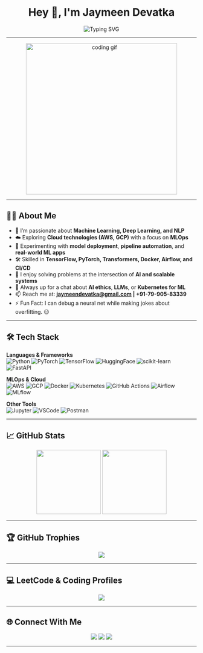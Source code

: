 <h1 align="center">Hey 👋, I'm Jaymeen Devatka</h1>
<p align="center">
  <img src="https://readme-typing-svg.demolab.com?font=Fira+Code&duration=3000&pause=1000&center=true&vCenter=true&width=500&lines=ML+Engineer+%7C+DL+Explorer;NLP+Developer+%7C+Cloud+Enthusiast;MLOps+Practitioner+%7C+Tech+Humorist" alt="Typing SVG" />
</p>

---

<p align="center">
  <img src="https://media.giphy.com/media/qgQUggAC3Pfv687qPC/giphy.gif" width="400" alt="coding gif">
</p>

---

## 🙋‍♂️ About Me

- 🤖 I’m passionate about **Machine Learning, Deep Learning, and NLP**
- ☁️ Exploring **Cloud technologies (AWS, GCP)** with a focus on **MLOps**
- 🧪 Experimenting with **model deployment**, **pipeline automation**, and **real-world ML apps**
- 🛠️ Skilled in **TensorFlow, PyTorch, Transformers, Docker, Airflow, and CI/CD**
- 🧠 I enjoy solving problems at the intersection of **AI and scalable systems**
- 💬 Always up for a chat about **AI ethics**, **LLMs**, or **Kubernetes for ML**
- 📫 Reach me at: **jaymeendevatka@gmail.com | +91-79-905-83339**
- ⚡ Fun Fact: I can debug a neural net while making jokes about overfitting. 😉

---

## 🛠️ Tech Stack

**Languages & Frameworks**  
![Python](https://img.shields.io/badge/-Python-3776AB?style=flat-square&logo=python&logoColor=white)
![PyTorch](https://img.shields.io/badge/-PyTorch-EE4C2C?style=flat-square&logo=pytorch&logoColor=white)
![TensorFlow](https://img.shields.io/badge/-TensorFlow-FF6F00?style=flat-square&logo=tensorflow&logoColor=white)
![HuggingFace](https://img.shields.io/badge/-🤗%20Transformers-yellow?style=flat-square)
![scikit-learn](https://img.shields.io/badge/-Scikit--Learn-F7931E?style=flat-square&logo=scikit-learn&logoColor=white)
![FastAPI](https://img.shields.io/badge/-FastAPI-009688?style=flat-square&logo=fastapi&logoColor=white)

**MLOps & Cloud**  
![AWS](https://img.shields.io/badge/AWS-232F3E?style=flat-square&logo=amazon-aws)
![GCP](https://img.shields.io/badge/GCP-4285F4?style=flat-square&logo=google-cloud&logoColor=white)
![Docker](https://img.shields.io/badge/-Docker-2496ED?style=flat-square&logo=docker)
![Kubernetes](https://img.shields.io/badge/Kubernetes-326CE5?style=flat-square&logo=kubernetes&logoColor=white)
![GitHub Actions](https://img.shields.io/badge/-GitHub%20Actions-2088FF?style=flat-square&logo=github-actions&logoColor=white)
![Airflow](https://img.shields.io/badge/Apache%20Airflow-017CEE?style=flat-square&logo=apache-airflow&logoColor=white)
![MLflow](https://img.shields.io/badge/-MLflow-blue?style=flat-square)

**Other Tools**  
![Jupyter](https://img.shields.io/badge/-Jupyter-F37626?style=flat-square&logo=jupyter)
![VSCode](https://img.shields.io/badge/-VSCode-007ACC?style=flat-square&logo=visual-studio-code)
![Postman](https://img.shields.io/badge/Postman-black?style=flat-square&logo=postman)

---

## 📈 GitHub Stats

<p align="center">
  <img src="https://github-readme-stats.vercel.app/api?username=JaymeenDevatka&show_icons=true&theme=midnight-purple&count_private=true" height="170"/>
  <img src="https://github-readme-streak-stats.herokuapp.com/?user=JaymeenDevatka&theme=midnight-purple" height="170"/>
</p>

---

## 🏆 GitHub Trophies

<p align="center">
  <img src="https://github-profile-trophy.vercel.app/?username=JaymeenDevatka&theme=dracula&no-frame=true&column=4" />
</p>

---

## 💻 LeetCode & Coding Profiles

<p align="center">
  <img src="https://leetcard.jacoblin.cool/jaymeen_devatka?theme=dark&font=Baloo%20Bhaijaan%202" />
</p>

---

## 🌐 Connect With Me

<p align="center">
  <a href="mailto:jaymeendevatka@gmail.com"><img src="https://img.shields.io/badge/Gmail-D14836?style=for-the-badge&logo=gmail&logoColor=white"/></a>
  <a href="https://www.linkedin.com/in/jaymeen-devatka"><img src="https://img.shields.io/badge/LinkedIn-0A66C2?style=for-the-badge&logo=linkedin&logoColor=white"/></a>
  <a href="https://github.com/JaymeenDevatka"><img src="https://img.shields.io/badge/GitHub-000?style=for-the-badge&logo=github&logoColor=white"/></a>
</p>

---
